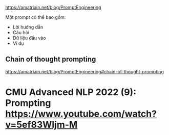 https://amatriain.net/blog/PromptEngineering

Một prompt có thể bao gồm:
- Lời hướng dẫn
- Câu hỏi
- Dữ liệu đầu vào
- Ví dụ

## Chain of thought prompting
https://amatriain.net/blog/PromptEngineering#chain-of-thought-prompting

# CMU Advanced NLP 2022 (9): Prompting https://www.youtube.com/watch?v=5ef83Wljm-M
